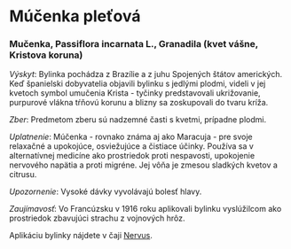 Múčenka pleťová
===============

### Mučenka, Passiflora incarnata L., Granadila (kvet vášne, Kristova koruna)

*Výskyt*: Bylinka pochádza z Brazílie a z juhu Spojených štátov amerických. Keď
španielski dobyvatelia objavili bylinku s jedlými plodmi, videli v jej kvetoch
symbol umučenia Krista - tyčinky predstavovali ukrižovanie, purpurové vlákna
tŕňovú korunu a blizny sa zoskupovali do tvaru kríža.

*Zber*: Predmetom zberu sú nadzemné časti s kvetmi, prípadne plodmi.

*Uplatnenie*: Múčenka - rovnako známa aj ako Maracuja - pre svoje relaxačné a
upokojúce, osviežujúce a čistiace účinky. Používa sa v alternatívnej medicíne
ako prostriedok proti nespavosti, upokojenie nervového napätia a proti migréne.
Jej vôňa je zmesou sladkých kvetov a citrusu.

*Upozornenie*: Vysoké dávky vyvolávajú bolesť hlavy.

*Zaujímavosť*: Vo Francúzsku v 1916 roku aplikovali bylinku vyslúžilcom ako
prostriedok zbavujúci strachu z vojnových hrôz.

Aplikáciu bylinky nájdete v čaji [Nervus](../caje/nervus).


